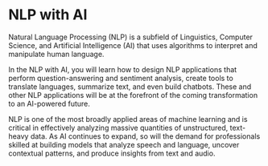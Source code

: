# NLP with AI

Natural Language Processing (NLP) is a subfield of Linguistics, Computer Science, and Artificial Intelligence (AI) that uses algorithms to interpret and manipulate human language.

In the NLP with AI, you will learn how to design NLP applications that perform question-answering and sentiment analysis, create tools to translate languages, summarize text, and even build chatbots. These and other NLP applications will be at the forefront of the coming transformation to an AI-powered future.

NLP is one of the most broadly applied areas of machine learning and is critical in effectively analyzing massive quantities of unstructured, text-heavy data. As AI continues to expand, so will the demand for professionals skilled at building models that analyze speech and language, uncover contextual patterns, and produce insights from text and audio.